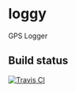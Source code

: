 # loggy

GPS Logger

## Build status

[![Travis CI](https://travis-ci.org/apstrand/loggy.svg?branch=master)](https://travis-ci.org/apstrand/loggy)

